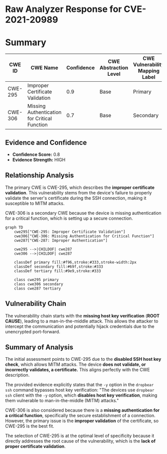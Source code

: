 # Raw Analyzer Response for CVE-2021-20989

# Summary
| CWE ID | CWE Name | Confidence | CWE Abstraction Level | CWE Vulnerability Mapping Label | CWE-Vulnerability Mapping Notes |
|---|---|---|---|---|---|
| CWE-295 | Improper Certificate Validation | 0.9 | Base | Primary | Allowed |
| CWE-306 | Missing Authentication for Critical Function | 0.7 | Base | Secondary | Allowed |

## Evidence and Confidence

*   **Confidence Score:** 0.8
*   **Evidence Strength:** HIGH

## Relationship Analysis
The primary CWE is CWE-295, which describes the **improper certificate validation**. This vulnerability stems from the device's failure to properly validate the server's certificate during the SSH connection, making it susceptible to MITM attacks.

CWE-306 is a secondary CWE because the device is missing authentication for a critical function, which is setting up a secure connection.

```mermaid
graph TD
    cwe295["CWE-295: Improper Certificate Validation"]
    cwe306["CWE-306: Missing Authentication for Critical Function"]
    cwe287["CWE-287: Improper Authentication"]

    cwe295 -->|CHILDOF| cwe287
    cwe306 -->|CHILDOF| cwe287

    classDef primary fill:#f96,stroke:#333,stroke-width:2px
    classDef secondary fill:#69f,stroke:#333
    classDef tertiary fill:#9e9,stroke:#333

    class cwe295 primary
    class cwe306 secondary
    class cwe287 tertiary
```

## Vulnerability Chain
The vulnerability chain starts with the **missing host key verification** (**ROOT CAUSE**), leading to a man-in-the-middle attack. This allows the attacker to intercept the communication and potentially hijack credentials due to the unencrypted port-forward.

## Summary of Analysis
The initial assessment points to CWE-295 due to the **disabled SSH host key check**, which allows MITM attacks. The device **does not validate, or incorrectly validates, a certificate.** This aligns perfectly with the CWE description.

The provided evidence explicitly states that the `-y` option in the `dropbear ssh` command bypasses host key verification: "The devices use `dropbear ssh` client with the `-y` option, which **disables host key verification**, making them vulnerable to man-in-the-middle (MITM) attacks."

CWE-306 is also considered because there is a **missing authentication for a critical function**, specifically the secure establishment of a connection. However, the primary issue is the **improper validation** of the certificate, so CWE-295 is the best fit.

The selection of CWE-295 is at the optimal level of specificity because it directly addresses the root cause of the vulnerability, which is the **lack of proper certificate validation**.